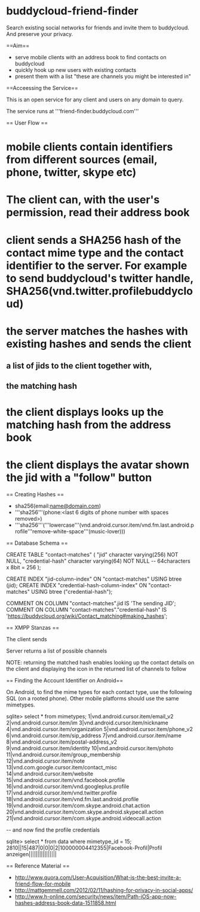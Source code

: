 buddycloud-friend-finder
========================

Search existing social networks for friends and invite them to buddycloud. And preserve your privacy.

==Aim==

* serve mobile clients with an address book to find contacts on buddycloud
* quickly hook up new users with existing contacts
* present them with a list "these are channels you might be interested in"

==Acceessing the Service==

This is an open service for any client and users on any domain to query. 

The service runs at '''friend-finder.buddycloud.com'''

== User Flow == 

# mobile clients contain identifiers from different sources (email, phone, twitter, skype etc)
# The client can, with the user's permission, read their address book
# client sends a SHA256 hash of the contact mime type and the contact identifier to the server. For example to send buddycloud's twitter handle, SHA256(vnd.twitter.profile<space>buddycloud)
# the server matches the hashes with existing hashes and sends the client
## a list of jids to the client together with,
## the matching hash
# the client displays looks up the matching hash from the address book
# the client displays the avatar shown  the jid with a "follow" button

== Creating Hashes ==

* sha256(email:name@domain.com)
* '''sha256'''(phone:<last 6 digits of phone number with spaces removed>)
* '''sha256'''('''lowercase'''(vnd.android.cursor.item/vnd.fm.last.android.profile<space>'''remove-white-space'''(music-lover)))

== Database Schema ==

<syntaxhighlight lang=sql>
CREATE TABLE "contact-matches" (
    "jid" character varying(256) NOT NULL,
    "credential-hash" character varying(64) NOT NULL
-- 64characters x 8bit = 256
);



CREATE INDEX "jid-column-index" ON "contact-matches" USING btree (jid);
CREATE INDEX "credential-hash-column-index" ON "contact-matches" USING btree ("credential-hash");

COMMENT ON COLUMN "contact-matches".jid IS 'The sending JID';
COMMENT ON COLUMN "contact-matches"."credential-hash" IS 'https://buddycloud.org/wiki/Contact_matching#making_hashes';
</syntaxhighlight>

== XMPP Stanzas ==

The client sends
<syntaxhighlight lang=xml>
<iq to="friendfinder.buddycloud.com" from="james@giantpeach.com" type="get" id="qadfqadfa">
            <!-- we need something in here to say "this is me, these are my hashes" -->
            <item item-hash="da39a3ee5e6b4b0d3255bfef95601890afd80709" me="true">
            <item item-hash="d6c26418ce0059c9bd46f4884864ceda6eafd0d2" me="true">
            <item item-hash="0164244061e12f1b374e0133b72bd7d0f3930d58" me="true">
            <item item-hash="a9fc9df17f991549d4d0928d67923c97d230007b">
            <item item-hash="0edfd414c0ea0c7e8ff93433673ddf810e00210b">
            <item item-hash="46a9773f2e10559d6656967c2e093da01a937480">
            <item item-hash="46a9773f2e10559d6656967c2e093da01a937480">
            <item item-hash="0edfd414c0ea0c7e8ff93433673ddf810e00210b">
            <item item-hash="6b0b106cfd2beab2e846606e21cb353a3a83c4c9">
</iq>
</syntaxhighlight>

Server returns a list of possible channels
<syntaxhighlight lang=xml>
<iq to="james@giantpeach.com" from="friendfinder.buddycloud.com" type="set" id="qadfqadfa">
            <item jid="friend@buddycloud.com" matched-hash="0164244061e12f1b374e0133b72bd7d0f3930d58">
            <item jid="probably-a-friend@buddycloud.com" matched-hash="0164244061e12f1b374e0133b72bd7d0f3930d58">
            <item jid="another-probable-friend@example.com" matched-hash="0164244061e12f1b374e0133b72bd7d0f3930d58" >
 </iq>
</syntaxhighlight>

NOTE: returning the matched hash enables looking up the contact details on the client and displaying the icon in the returned list of channels to follow

== Finding the Account Identifier on Android==

On Android, to find the mime types for each contact type, use the following SQL (on a rooted phone). Other mobile platforms should use the same mimetypes.

<syntaxhighlight lang=sql>
sqlite> select * from mimetypes;
1|vnd.android.cursor.item/email_v2
2|vnd.android.cursor.item/im
3|vnd.android.cursor.item/nickname
4|vnd.android.cursor.item/organization
5|vnd.android.cursor.item/phone_v2
6|vnd.android.cursor.item/sip_address
7|vnd.android.cursor.item/name
8|vnd.android.cursor.item/postal-address_v2
9|vnd.android.cursor.item/identity
10|vnd.android.cursor.item/photo
11|vnd.android.cursor.item/group_membership
12|vnd.android.cursor.item/note
13|vnd.com.google.cursor.item/contact_misc
14|vnd.android.cursor.item/website
15|vnd.android.cursor.item/vnd.facebook.profile
16|vnd.android.cursor.item/vnd.googleplus.profile
17|vnd.android.cursor.item/vnd.twitter.profile
18|vnd.android.cursor.item/vnd.fm.last.android.profile
19|vnd.android.cursor.item/com.skype.android.chat.action
20|vnd.android.cursor.item/com.skype.android.skypecall.action
21|vnd.android.cursor.item/com.skype.android.videocall.action 

-- and now find the profile credentials

sqlite> select * from data where mimetype_id = 15;
2810||15|487|0|0|0|2|100000004412355|Facebook-Profil|Profil anzeigen||||||||||||||||
</syntaxhighlight>

== Reference Material == 

* http://www.quora.com/User-Acquisition/What-is-the-best-invite-a-friend-flow-for-mobile
* http://mattgemmell.com/2012/02/11/hashing-for-privacy-in-social-apps/
* http://www.h-online.com/security/news/item/Path-iOS-app-now-hashes-address-book-data-1511858.html
